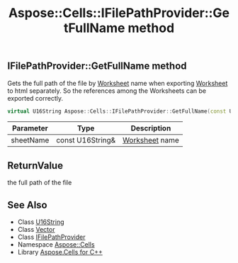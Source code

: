 ﻿---
title: Aspose::Cells::IFilePathProvider::GetFullName method
linktitle: GetFullName
second_title: Aspose.Cells for C++ API Reference
description: 'Aspose::Cells::IFilePathProvider::GetFullName method. Gets the full path of the file by Worksheet name when exporting Worksheet to html separately. So the references among the Worksheets can be exported correctly in C++.'
type: docs
weight: 100
url: /cpp/aspose.cells/ifilepathprovider/getfullname/
---
## IFilePathProvider::GetFullName method


Gets the full path of the file by [Worksheet](../../worksheet/) name when exporting [Worksheet](../../worksheet/) to html separately. So the references among the Worksheets can be exported correctly.

```cpp
virtual U16String Aspose::Cells::IFilePathProvider::GetFullName(const U16String &sheetName)=0
```


| Parameter | Type | Description |
| --- | --- | --- |
| sheetName | const U16String\& | [Worksheet](../../worksheet/) name |

## ReturnValue

the full path of the file

## See Also

* Class [U16String](../../u16string/)
* Class [Vector](../../vector/)
* Class [IFilePathProvider](../)
* Namespace [Aspose::Cells](../../)
* Library [Aspose.Cells for C++](../../../)
